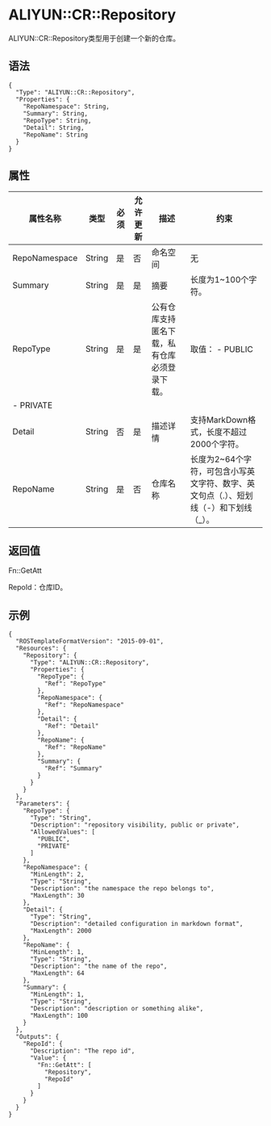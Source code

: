 # ALIYUN::CR::Repository

ALIYUN::CR::Repository类型用于创建一个新的仓库。

## 语法

```
{
  "Type": "ALIYUN::CR::Repository",
  "Properties": {
    "RepoNamespace": String,
    "Summary": String,
    "RepoType": String,
    "Detail": String,
    "RepoName": String
  }
}
```

## 属性

|属性名称|类型|必须|允许更新|描述|约束|
|----|--|--|----|--|--|
|RepoNamespace|String|是|否|命名空间|无|
|Summary|String|是|是|摘要|长度为1~100个字符。|
|RepoType|String|是|是|公有仓库支持匿名下载，私有仓库必须登录下载。|取值： -   PUBLIC
-   PRIVATE |
|Detail|String|否|是|描述详情|支持MarkDown格式，长度不超过2000个字符。|
|RepoName|String|是|否|仓库名称|长度为2~64个字符，可包含小写英文字符、数字、英文句点（.）、短划线（-）和下划线（\_）。|

## 返回值

Fn::GetAtt

RepoId：仓库ID。

## 示例

```
{
  "ROSTemplateFormatVersion": "2015-09-01",
  "Resources": {
    "Repository": {
      "Type": "ALIYUN::CR::Repository",
      "Properties": {
        "RepoType": {
          "Ref": "RepoType"
        },
        "RepoNamespace": {
          "Ref": "RepoNamespace"
        },
        "Detail": {
          "Ref": "Detail"
        },
        "RepoName": {
          "Ref": "RepoName"
        },
        "Summary": {
          "Ref": "Summary"
        }
      }
    }
  },
  "Parameters": {
    "RepoType": {
      "Type": "String",
      "Description": "repository visibility, public or private",
      "AllowedValues": [
        "PUBLIC",
        "PRIVATE"
      ]
    },
    "RepoNamespace": {
      "MinLength": 2,
      "Type": "String",
      "Description": "the namespace the repo belongs to",
      "MaxLength": 30
    },
    "Detail": {
      "Type": "String",
      "Description": "detailed configuration in markdown format",
      "MaxLength": 2000
    },
    "RepoName": {
      "MinLength": 1,
      "Type": "String",
      "Description": "the name of the repo",
      "MaxLength": 64
    },
    "Summary": {
      "MinLength": 1,
      "Type": "String",
      "Description": "description or something alike",
      "MaxLength": 100
    }
  },
  "Outputs": {
    "RepoId": {
      "Description": "The repo id",
      "Value": {
        "Fn::GetAtt": [
          "Repository",
          "RepoId"
        ]
      }
    }
  }
}
```

